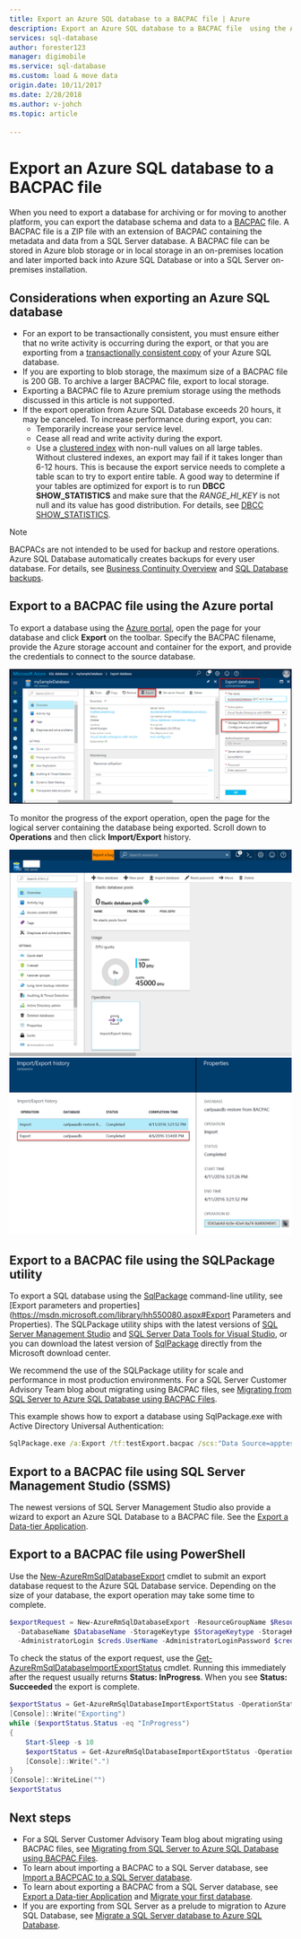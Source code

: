 ```yaml
---
title: Export an Azure SQL database to a BACPAC file | Azure
description: Export an Azure SQL database to a BACPAC file  using the Azure Portal
services: sql-database
author: forester123
manager: digimobile
ms.service: sql-database
ms.custom: load & move data
origin.date: 10/11/2017
ms.date: 2/28/2018
ms.author: v-johch
ms.topic: article

---
```

# Export an Azure SQL database to a BACPAC file

When you need to export a database for archiving or for moving to another platform, you can export the database schema and data to a [BACPAC](https://msdn.microsoft.com/library/ee210546.aspx#Anchor_4) file. A BACPAC file is a ZIP file with an extension of BACPAC containing the metadata and data from a SQL Server database. A BACPAC file can be stored in Azure blob storage or in local storage in an on-premises location and later imported back into Azure SQL Database or into a SQL Server on-premises installation. 

## Considerations when exporting an Azure SQL database

* For an export to be transactionally consistent, you must ensure either that no write activity is occurring during the export, or that you are exporting from a [transactionally consistent copy](sql-database-copy.md) of your Azure SQL database.
* If you are exporting to blob storage, the maximum size of a BACPAC file is 200 GB. To archive a larger BACPAC file, export to local storage.
* Exporting a BACPAC file to Azure premium storage using the methods discussed in this article is not supported.
* If the export operation from Azure SQL Database exceeds 20 hours, it may be canceled. To increase performance during export, you can:
  * Temporarily increase your service level.
  * Cease all read and write activity during the export.
  * Use a [clustered index](https://msdn.microsoft.com/library/ms190457.aspx) with non-null values on all large tables. Without clustered indexes, an export may fail if it takes longer than 6-12 hours. This is because the export service needs to complete a table scan to try to export entire table. A good way to determine if your tables are optimized for export is to run **DBCC SHOW_STATISTICS** and make sure that the *RANGE_HI_KEY* is not null and its value has good distribution. For details, see [DBCC SHOW_STATISTICS](https://msdn.microsoft.com/library/ms174384.aspx).

> [!NOTE]
> BACPACs are not intended to be used for backup and restore operations. Azure SQL Database automatically creates backups for every user database. For details, see [Business Continuity Overview](sql-database-business-continuity.md) and [SQL Database backups](sql-database-automated-backups.md).  
> 

## Export to a BACPAC file using the Azure portal

To export a database using the [Azure portal](https://portal.azure.cn), open the page for your database and click **Export** on the toolbar. Specify the BACPAC filename, provide the Azure storage account and container for the export, and provide the credentials to connect to the source database.  

![Database export](./media/sql-database-export/database-export.png)

To monitor the progress of the export operation, open the page for the logical server containing the database being exported. Scroll down to **Operations** and then click **Import/Export** history.

![export history](./media/sql-database-export/export-history.png)
![export history status](./media/sql-database-export/export-history2.png)

## Export to a BACPAC file using the SQLPackage utility

To export a SQL database using the [SqlPackage](https://msdn.microsoft.com/library/hh550080.aspx) command-line utility, see [Export parameters and properties](https://msdn.microsoft.com/library/hh550080.aspx#Export Parameters and Properties). The SQLPackage utility ships with the latest versions of [SQL Server Management Studio](https://msdn.microsoft.com/library/mt238290.aspx) and [SQL Server Data Tools for Visual Studio](https://msdn.microsoft.com/library/mt204009.aspx), or you can download the latest version of [SqlPackage](https://www.microsoft.com/download/details.aspx?id=53876) directly from the Microsoft download center.

We recommend the use of the SQLPackage utility for scale and performance in most production environments. For a SQL Server Customer Advisory Team blog about migrating using BACPAC files, see [Migrating from SQL Server to Azure SQL Database using BACPAC Files](https://blogs.msdn.microsoft.com/sqlcat/2016/10/20/migrating-from-sql-server-to-azure-sql-database-using-bacpac-files/).

This example shows how to export a database using SqlPackage.exe with Active Directory Universal Authentication:

```cmd
SqlPackage.exe /a:Export /tf:testExport.bacpac /scs:"Data Source=apptestserver.database.chinacloudapi.cn;Initial Catalog=MyDB;" /ua:True /tid:"apptest.partner.onmschina.cn"
```

## Export to a BACPAC file using SQL Server Management Studio (SSMS)

The newest versions of SQL Server Management Studio also provide a wizard to export an Azure SQL Database to a BACPAC file. See the [Export a Data-tier Application](https://docs.microsoft.com/sql/relational-databases/data-tier-applications/export-a-data-tier-application).

## Export to a BACPAC file using PowerShell

Use the [New-AzureRmSqlDatabaseExport](https://docs.microsoft.com/powershell/module/azurerm.sql/new-azurermsqldatabaseexport) cmdlet to submit an export database request to the Azure SQL Database service. Depending on the size of your database, the export operation may take some time to complete.

 ```powershell
 $exportRequest = New-AzureRmSqlDatabaseExport -ResourceGroupName $ResourceGroupName -ServerName $ServerName `
   -DatabaseName $DatabaseName -StorageKeytype $StorageKeytype -StorageKey $StorageKey -StorageUri $BacpacUri `
   -AdministratorLogin $creds.UserName -AdministratorLoginPassword $creds.Password
 ```

To check the status of the export request, use the [Get-AzureRmSqlDatabaseImportExportStatus](https://docs.microsoft.com/powershell/module/azurerm.sql/get-azurermsqldatabaseimportexportstatus) cmdlet. Running this immediately after the request usually returns **Status: InProgress**. When you see **Status: Succeeded** the export is complete.

```powershell
$exportStatus = Get-AzureRmSqlDatabaseImportExportStatus -OperationStatusLink $exportRequest.OperationStatusLink
[Console]::Write("Exporting")
while ($exportStatus.Status -eq "InProgress")
{
    Start-Sleep -s 10
    $exportStatus = Get-AzureRmSqlDatabaseImportExportStatus -OperationStatusLink $exportRequest.OperationStatusLink
    [Console]::Write(".")   
}
[Console]::WriteLine("")
$exportStatus
```

## Next steps

* For a SQL Server Customer Advisory Team blog about migrating using BACPAC files, see [Migrating from SQL Server to Azure SQL Database using BACPAC Files](https://blogs.msdn.microsoft.com/sqlcat/2016/10/20/migrating-from-sql-server-to-azure-sql-database-using-bacpac-files/).
* To learn about importing a BACPAC to a SQL Server database, see [Import a BACPCAC to a SQL Server database](https://msdn.microsoft.com/library/hh710052.aspx).
* To learn about exporting a BACPAC from a SQL Server database, see [Export a Data-tier Application](https://docs.microsoft.com/sql/relational-databases/data-tier-applications/export-a-data-tier-application) and [Migrate your first database](sql-database-migrate-your-sql-server-database.md).
* If you are exporting from SQL Server as a prelude to migration to Azure SQL Database, see [Migrate a SQL Server database to Azure SQL Database](sql-database-cloud-migrate.md).

<!--Update_Description: add example shows how to export a database using SqlPackage.exe with Active Directory Universal Authentication-->